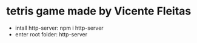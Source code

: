 # tetris game made by Vicente Fleitas
- intall http-server: npm i http-server
- enter root folder: http-server
